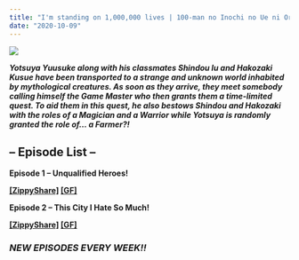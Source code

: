 ```yaml
---
title: "I'm standing on 1,000,000 lives | 100-man no Inochi no Ue ni Ore wa Tatteiru Hindi Subbed Download in HD"
date: "2020-10-09"
---
```


[![](https://1.bp.blogspot.com/-9BrG-0EQhCY/X3dRyTc_ckI/AAAAAAAADII/qT8jA4P1CE4YI9HdoDv7cTmqmgFnmXEdQCLcBGAsYHQ/w400-h225/Wiki-background.jpg)](https://1.bp.blogspot.com/-9BrG-0EQhCY/X3dRyTc_ckI/AAAAAAAADII/qT8jA4P1CE4YI9HdoDv7cTmqmgFnmXEdQCLcBGAsYHQ/s1280/Wiki-background.jpg)

**_Yotsuya Yuusuke along with his classmates Shindou Iu and Hakozaki Kusue have been transported to a strange and unknown world inhabited by mythological creatures. As soon as they arrive, they meet somebody calling himself the Game Master who then grants them a time-limited quest. To aid them in this quest, he also bestows Shindou and Hakozaki with the roles of a Magician and a Warrior while Yotsuya is randomly granted the role of… a Farmer?!_** 

## – Episode List –

**Episode 1 – Unqualified Heroes!**

**[\[ZippyShare\]](https://gplinks.co/9vkgox2T) [\[GF\]](https://gplinks.co/F4Fat)**

  

**Episode 2 – This City I Hate So Much!**

**[\[ZippyShare\]](https://gplinks.co/ia4GKed) [\[GF\]](https://gplinks.co/RLE1pN)**

### **_NEW EPISODES EVERY WEEK!!_**
